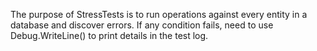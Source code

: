 ﻿The purpose of StressTests is to run operations against every entity in a database and discover errors.
If any condition fails, need to use Debug.WriteLine() to print details in the test log.